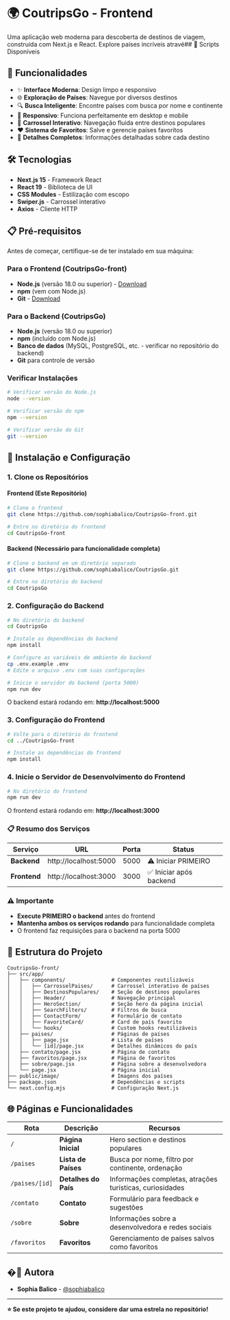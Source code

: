 # 🌍 CoutripsGo - Frontend

Uma aplicação web moderna para descoberta de destinos de viagem, construída com Next.js e React. Explore países incríveis atravé## 🚀 Scripts Disponíveis

## 🚀 Funcionalidades

- ✨ **Interface Moderna**: Design limpo e responsivo
- 🌐 **Exploração de Países**: Navegue por diversos destinos
- 🔍 **Busca Inteligente**: Encontre países com busca por nome e continente
- 📱 **Responsivo**: Funciona perfeitamente em desktop e mobile
- 🎠 **Carrossel Interativo**: Navegação fluida entre destinos populares
- ❤️ **Sistema de Favoritos**: Salve e gerencie países favoritos
- 📍 **Detalhes Completos**: Informações detalhadas sobre cada destino

## 🛠️ Tecnologias

- **Next.js 15** - Framework React
- **React 19** - Biblioteca de UI
- **CSS Modules** - Estilização com escopo
- **Swiper.js** - Carrossel interativo
- **Axios** - Cliente HTTP

## 📋 Pré-requisitos

Antes de começar, certifique-se de ter instalado em sua máquina:

### Para o Frontend (CoutripsGo-front)
- **Node.js** (versão 18.0 ou superior) - [Download](https://nodejs.org/)
- **npm** (vem com Node.js)
- **Git** - [Download](https://git-scm.com/)

### Para o Backend (CoutripsGo)
- **Node.js** (versão 18.0 ou superior)
- **npm** (incluído com Node.js)
- **Banco de dados** (MySQL, PostgreSQL, etc. - verificar no repositório do backend)
- **Git** para controle de versão

### Verificar Instalações
```bash
# Verificar versão do Node.js
node --version

# Verificar versão do npm
npm --version

# Verificar versão do Git
git --version
```

## 🚀 Instalação e Configuração

### 1. Clone os Repositórios

#### Frontend (Este Repositório)
```bash
# Clone o frontend
git clone https://github.com/sophiabalico/CoutripsGo-front.git

# Entre no diretório do frontend
cd CoutripsGo-front
```

#### Backend (Necessário para funcionalidade completa)
```bash
# Clone o backend em um diretório separado
git clone https://github.com/sophiabalico/CoutripsGo.git

# Entre no diretório do backend
cd CoutripsGo
```

### 2. Configuração do Backend

```bash
# No diretório do backend
cd CoutripsGo

# Instale as dependências do backend
npm install

# Configure as variáveis de ambiente do backend
cp .env.example .env
# Edite o arquivo .env com suas configurações

# Inicie o servidor do backend (porta 5000)
npm run dev
```

O backend estará rodando em: **http://localhost:5000**

### 3. Configuração do Frontend

```bash
# Volte para o diretório do frontend
cd ../CoutripsGo-front

# Instale as dependências do frontend
npm install
```

### 4. Inicie o Servidor de Desenvolvimento do Frontend

```bash
# No diretório do frontend
npm run dev
```

O frontend estará rodando em: **http://localhost:3000**

### 📋 Resumo dos Serviços

| Serviço | URL | Porta | Status |
|---------|-----|-------|--------|
| **Backend** | http://localhost:5000 | 5000 | ⚠️ Iniciar PRIMEIRO |
| **Frontend** | http://localhost:3000 | 3000 | ✅ Iniciar após backend |

### ⚠️ Importante

- **Execute PRIMEIRO o backend** antes do frontend
- **Mantenha ambos os serviços rodando** para funcionalidade completa
- O frontend faz requisições para o backend na porta 5000

## 📁 Estrutura do Projeto

```
CoutripsGo-front/
├── src/app/
│   ├── components/               # Componentes reutilizáveis
│   │   ├── CarrosselPaises/      # Carrossel interativo de países
│   │   ├── DestinosPopulares/    # Seção de destinos populares
│   │   ├── Header/               # Navegação principal
│   │   ├── HeroSection/          # Seção hero da página inicial
│   │   ├── SearchFilters/        # Filtros de busca
│   │   ├── ContactForm/          # Formulário de contato
│   │   ├── FavoriteCard/         # Card de país favorito
│   │   └── hooks/                # Custom hooks reutilizáveis
│   ├── paises/                   # Páginas de países
│   │   ├── page.jsx              # Lista de países
│   │   └── [id]/page.jsx         # Detalhes dinâmicos do país
│   ├── contato/page.jsx          # Página de contato
│   ├── favoritos/page.jsx        # Página de favoritos
│   ├── sobre/page.jsx            # Página sobre a desenvolvedora
│   └── page.jsx                  # Página inicial
├── public/image/                 # Imagens dos países
├── package.json                  # Dependências e scripts
└── next.config.mjs               # Configuração Next.js
```
## 🌐 Páginas e Funcionalidades

| Rota | Descrição | Recursos |
|------|-----------|----------|
| `/` | **Página Inicial** | Hero section e destinos populares |
| `/paises` | **Lista de Países** | Busca por nome, filtro por continente, ordenação |
| `/paises/[id]` | **Detalhes do País** | Informações completas, atrações turísticas, curiosidades |
| `/contato` | **Contato** | Formulário para feedback e sugestões |
| `/sobre` | **Sobre** | Informações sobre a desenvolvedora e redes sociais |
| `/favoritos` | **Favoritos** | Gerenciamento de países salvos como favoritos |

## �👥 Autora

- **Sophia Balico** - [@sophiabalico](https://github.com/sophiabalico)

---

**⭐ Se este projeto te ajudou, considere dar uma estrela no repositório!**
